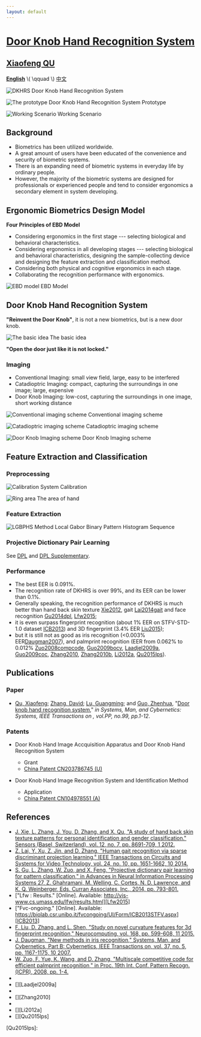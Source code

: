 ```yaml
---
layout: default
---
```


[Door Knob Hand Recognition System]({{site.url}}/)
==================================

## [Xiaofeng QU][csxfqu] ##

[**English**](/) \\( \\qquad \\) [中文](/cn/)

![DKHRS](/images/fig_device.png)
Door Knob Hand Recognition System

![The prototype](/images/fig_prototype.png)
Door Knob Hand Recognition System Prototype

![Working Scenario](/images/fig_scenario.png)
Working Scenario

## Background ##

+ Biometrics has been utilized worldwide.
+ A great amount of users have been educated of the convenience and security of biometric systems.
+ There is an expanding need of biometric systems in everyday life by ordinary people.
+ However, the majority of the biometric systems are designed for professionals or experienced people and tend to consider ergonomics a secondary element in system developing.

## Ergonomic Biometrics Design Model ##

**Four Principles of EBD Model**

+ Considering ergonomics in the first stage --- selecting biological and behavioral characteristics.
+ Considering ergonomics in all developing stages --- selecting biological and behavioral characteristics, designing the sample-collecting device and designing the feature extraction and classification method.
+ Considering both physical and cognitive ergonomics in each stage.
+ Collaborating the recognition performance with ergonomics.

![EBD model](/images/fig_newmodel.svg)
EBD Model

## Door Knob Hand Recognition System ##

**"Reinvent the Door Knob"**, it is not a new biometrics, but is a new door knob.

![The basic idea](/images/fig_origin.png)
The basic idea

**"Open the door just like it is not locked."**

### Imaging ###

+ Conventional Imaging: small view field, large, easy to be interfered
+ Catadioptric Imaging: compact, capturing the surroundings in one image; large, expensive
+ Door Knob Imaging: low-cost, capturing the surroundings in one image, short working distance

![Conventional imaging scheme](/images/fig_conventionalimaging.svg)
Conventional imaging scheme

![Catadioptric imaging scheme](/images/fig_cata.png)
Catadioptric imaging scheme

![Door Knob Imaging scheme](/images/fig_doorknobimaging.png)
Door Knob Imaging scheme

## Feature Extraction and Classification ##

### Preprocessing ###

![Calibration](/images/fig_calibration.png)
System Calibration

![Ring area](/images/fig_ring.png)
The area of hand

### Feature Extraction ###

![LGBPHS Method](/images/fig_lgbphs.svg)
Local Gabor Binary Pattern Histogram Sequence

### Projective Dictionary Pair Learning

See [DPL](/dpl/) and [DPL Supplementary](/dpl-supplementary/).

### Performance ###

+ The best EER is 0.091%.
+ The recognition rate of DKHRS is over 99%, and its EER can be lower than 0.1%.
+ Generally speaking, the recognition performance of DKHRS is much better than hand back skin texture [Xie2012](#xie2012), gait [Lai2014gait](#lai2014gait) and face recognition [Gu2014dpl](#gu2014dpl), [Lfw2015](#lfw2015);
+ it is even surpass fingerprint recognition (about 1% EER on STFV-STD-1.0 dataset [ICB2013](#icb2013)) and 3D fingerprint (3.4% EER [Liu2015](#liu2015));
+ but it is still not as good as iris recognition (<0.003% EER[Daugman2007](#daugman2007)), and palmprint recognition (EER from 0.062% to 0.012% [Zuo2008compcode](#zuo2008compcode), [Guo2009bocv](#guo2009bocv), [Laadjel2009a](#laadjel2009a), [Guo2009coc](#guo2009coc), [Zhang2010](#zhang2010), [Zhang2010b](#zhang2010b), [Li2012a](#li2012a), [Qu2015lps](#qu2015lps)).

## Publications ##

### Paper ###

+ [Qu, Xiaofeng][csxfqu]; [Zhang, David][csdzhang]; [Lu, Guangming][csgmlu]; and [Guo, Zhenhua][cszhguo], "[Door knob hand recognition system][dkhrs]," *in Systems, Man, and Cybernetics: Systems, IEEE Transactions on , vol.PP, no.99, pp.1-12*.

### Patents ###

+ Door Knob Hand Image Accquisition Apparatus and Door Knob Hand Recognition System
  + Grant
  + [China Patent CN203786745 (U)](https://www.google.com/patents/CN203786745U?cl=en&dq=CN203786745)


+ Door Knob Hand Image Recognition System and Identification Method
  + Application
  + [China Patent CN104978551 (A)](http://www.google.com/patents/CN104978551A?cl=en)

[csxfqu]: http://www.quxiaofeng.me/about
[csdzhang]: http://www4.comp.polyu.edu.hk/~csdzhang/
[csgmlu]: http://www.hitsz.edu.cn/body/shizi/detailen.php?strID=396
[cszhguo]: http://www.sz.tsinghua.edu.cn/publish/sz/139/2012/20120420104947649501973/20120420104947649501973_.html
[dkhrs]: http://ieeexplore.ieee.org/xpl/articleDetails.jsp?arnumber=7433472

## References ##

+ <a name="xie2012"></a>[J. Xie, L. Zhang, J. You, D. Zhang, and X. Qu, "A study of hand back skin texture patterns for personal identification and gender classification." Sensors (Basel, Switzerland), vol. 12, no. 7, pp. 8691-709, 1 2012.][Xie2012]
+ <a name="lai2014gait"></a>[Z. Lai, Y. Xu, Z. Jin, and D. Zhang, "Human gait recognition via sparse discriminant projection learning," IEEE Transactions on Circuits and Systems for Video Technology, vol. 24, no. 10, pp. 1651-1662, 10 2014.][Lai2014gait]
+ <a name="gu2014dpl"></a>[S. Gu, L. Zhang, W. Zuo, and X. Feng, "Projective dictionary pair learning for pattern classification," in Advances in Neural Information Processing Systems 27, Z. Ghahramani, M. Welling, C. Cortes, N. D. Lawrence, and K. Q. Weinberger, Eds. Curran Associates, Inc., 2014, pp. 793-801.][Gu2014dpl]
+ <a name="lfw2015"></a>["Lfw : Results." [Online]. Available: http://vis-www.cs.umass.edu/lfw/results.html][Lfw2015]
+ <a name="icb2013"></a>["Fvc-ongoing." [Online]. Available: https://biolab.csr.unibo.it/fvcongoing/UI/Form/ICB2013STFV.aspx][ICB2013]
+ <a name="liu2015"></a>[F. Liu, D. Zhang, and L. Shen, "Study on novel curvature features for 3d fingerprint recognition," Neurocomputing, vol. 168, pp. 599-608, 11 2015.][Liu2015]
+ <a name="daugman2007"></a>[J. Daugman, "New methods in iris recognition," Systems, Man, and Cybernetics, Part B: Cybernetics, IEEE Transactions on, vol. 37, no. 5, pp. 1167-1175, 10 2007.][Daugman2007]
+ <a name="zuo2008compcode"></a>[W. Zuo, F. Yue, K. Wang, and D. Zhang, "Multiscale competitive code for efficient palmprint recognition," in Proc. 19th Int. Conf. Pattern Recogn. (ICPR), 2008, pp. 1-4.][Zuo2008compcode]
+ <a name="guo2009bocv"></a>[][Guo2009bocv]
+ <a name="laadjel2009a"></a>[][Laadjel2009a]
+ <a name="guo2009coc"></a>[][Guo2009coc]
+ <a name="zhang2010"></a>[][Zhang2010]
+ <a name="zhang2010b"></a>[][Zhang2010b]
+ <a name="li2012a"></a>[][Li2012a]
+ <a name="qu2015lps"></a>[][Qu2015lps]

[Xie2012]: http://www.ncbi.nlm.nih.gov/pmc/articles/PMC3444070/
[Lai2014gait]: http://ieeexplore.ieee.org/xpl/articleDetails.jsp?tp=&arnumber=6737218
[Gu2014dpl]: https://papers.nips.cc/paper/5600-projective-dictionary-pair-learning-for-pattern-classification
[Lfw2015]: http://vis-www.cs.umass.edu/lfw/results.html
[ICB2013]: https://biolab.csr.unibo.it/fvcongoing/UI/Form/ICB2013STFV.aspx
[Liu2015]: http://www.sciencedirect.com/science/article/pii/S0925231215007638
[Daugman2007]: http://www.cl.cam.ac.uk/~jgd1000/NewMethodsInIrisRecog.pdf
[Zuo2008compcode]: http://ieeexplore.ieee.org/xpls/abs_all.jsp?arnumber=4761868
[Guo2009bocv]: 
[Laadjel2009a]: 
[Guo2009coc]: 
[Zhang2010]: 
[Zhang2010b]: 
[Li2012a]: 
[Qu2015lps]: 